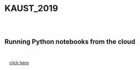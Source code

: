 # KAUST_2019

<br>
<br>

## Running Python notebooks from the cloud 
<br>

&nbsp;&nbsp;&nbsp; [click here]

[Click here]: https://mybinder.org/v2/gh/xb-trainings/KAUST_2019/master

